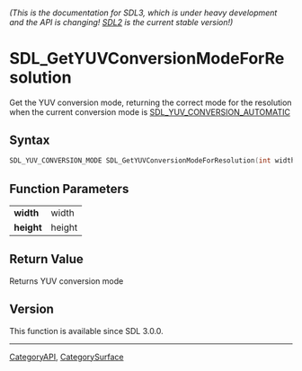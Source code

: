 ###### (This is the documentation for SDL3, which is under heavy development and the API is changing! [SDL2](https://wiki.libsdl.org/SDL2/) is the current stable version!)
# SDL_GetYUVConversionModeForResolution

Get the YUV conversion mode, returning the correct mode for the resolution when the current conversion mode is [SDL_YUV_CONVERSION_AUTOMATIC](SDL_YUV_CONVERSION_AUTOMATIC) 

## Syntax

```c
SDL_YUV_CONVERSION_MODE SDL_GetYUVConversionModeForResolution(int width, int height);

```

## Function Parameters

|                |        |
| -------------- | ------ |
| **width**      | width  |
| **height**     | height |

## Return Value

Returns YUV conversion mode

## Version

This function is available since SDL 3.0.0.

----
[CategoryAPI](CategoryAPI), [CategorySurface](CategorySurface)


